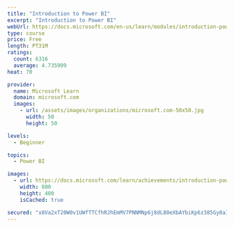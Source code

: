 ```yaml
---
title: "Introduction to Power BI"
excerpt: "Introduction to Power BI"
webUrl: https://docs.microsoft.com/en-us/learn/modules/introduction-power-bi/
type: course
price: Free
length: PT31M
ratings:
  count: 6316
  average: 4.735909
heat: 70

provider:
  name: Microsoft Learn
  domain: microsoft.com
  images:
    - url: /assets/images/organizations/microsoft.com-50x50.jpg
      width: 50
      height: 50

levels:
  - Beginner

topics:
  - Power BI

images:
  - url: https://docs.microsoft.com/learn/achievements/introduction-power-bi-social.png
    width: 800
    height: 400
    isCached: true

secured: "x8Va2xT20W0v1UWfTTCfhRJhEmMV7PNNMNp6j8dL80eXbAYbiKp6z385Gy8aIkjI4C4ANjlPJaWXvNCStwvYYX0dg79+tQTzHtXXDqzjxwlj2wBqA9q/Eppa6Z4no0snhhQzH3R1klU52dxFLdPECGrWZFpzCTCJb1cuLVc3o+HwTnG5D3tbL7IdaaCS+2G50cNFB4Tm5rfpDGFJybFx92XCTYj2qztwvNIAE4xgUBg8EH6i6jXRsPKdTdd5zpbqucUW7RDllFYDMHIB4z4wxBL6SmvuCdnWcbU5zlCNwrjRthYvtRfdGiiPU3WvdQacXYxBUOeHGSirIEF646R/ga3rJy/2BowQPTYhue2vL0YS8mMCe3Y6dLu27nNYhiDLrX/kQK06MrlD8PJqsOS2U7T9+nfoLCQCUWHE7WMGjac=;Pk0L0kqAEDROUsB1L1V8hA=="
---
```


